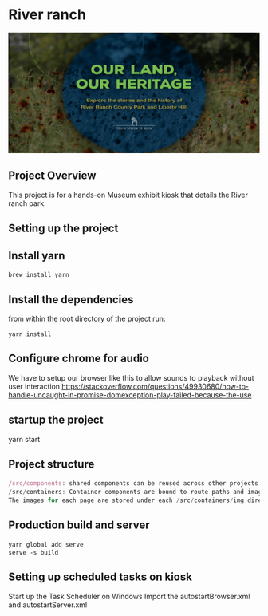 # River ranch

![River ranch preview](./Preview.png)

## Project Overview

This project is for a hands-on Museum exhibit kiosk that details the River ranch park.

## Setting up the project

## Install yarn

```shell
brew install yarn
```

## Install the dependencies

from within the root directory of the project run:

```shell
yarn install
```

## Configure chrome for audio

We have to setup our browser like this to allow sounds to playback without user interaction
<https://stackoverflow.com/questions/49930680/how-to-handle-uncaught-in-promise-domexception-play-failed-because-the-use>

## startup the project

yarn start

## Project structure

```javascript
/src/components: shared components can be reused across other projects
/src/containers: Container components are bound to route paths and images
The images for each page are stored under each /src/containers/img directory and paths are mapped through webpack
```

## Production build and server

```yarn build
yarn global add serve
serve -s build
```

## Setting up scheduled tasks on kiosk

Start up the Task Scheduler on Windows
Import the autostartBrowser.xml and autostartServer.xml

